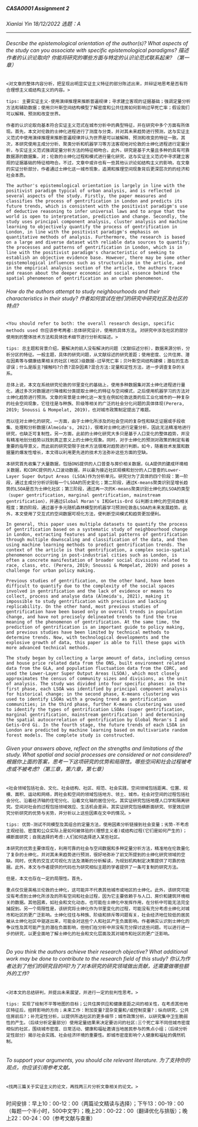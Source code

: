 ##### *CASA0001 Assignment 2*

*Xianlai Yin 18/12/2022 选题：A*

---

###### *Describe the epistemological orientation of the author(s)? What aspects of the study can you associate with specific epistemological paradigms? 描述作者的认识论取向? 你能将研究的哪些方面与特定的认识论范式联系起来? （第一章）*

`<对文章的整体内容分析，把呈现出明显实证主义特征的部分陈述出来，并辩证地思考是否有符合理想主义或结构主义的内容。>`

`tips: 主要实证主义-使用演绎推理来推断普遍规律；寻求建立客观的证据基础；强调定量分析方法和辅助数据；使用贝叶斯空间结构模型了解密度和公共住房如何影响过早死亡率；假设我们可以解释、预测和改变世界。`

```
作者的认识论取向基本符合实证主义范式在城市分析中的典型特征，并在研究中多个方面有所体现。首先，本文对伦敦的士绅化进程进行了测度与分类，并对其未来趋势进行预测，这与实证主义范式中使用演绎推理来推断普遍规律并认为世界是可以被解释、预测和改变的特征一致。其次，本研究使用主成分分析、聚类分析和机器学习等方法客观地对伦敦的士绅化进程进行定量分析，与实证主义范式强调定量分析方法的特征相吻合。此外，研究是基于大量且多种的具有可靠数据源的数据集，对；伦敦的士绅化过程和模式进行量化研究，这与实证主义范式中寻求建立客观的证据基础的特征相吻合。不过，文章中或许也有一些其他认识论如结构主义的影响，在文章的实证分析部分，作者通过士绅化这一城市现象，追溯和推理空间现象背后更深层次的的经济和社会本质。

The author's epistemological orientation is largely in line with the positivist paradigm typical of urban analysis, and is reflected in several aspects of the study. Firstly, the paper measures and classifies the process of gentrification in London and predicts its future trends, which is consistent with the positivist paradigm's use of deductive reasoning to infer universal laws and to argue that the world is open to interpretation, prediction and change. Secondly, the study uses principal component analysis, cluster analysis and machine learning to objectively quantify the process of gentrification in London, in line with the positivist paradigm's emphasis on quantitative methods of analysis. Furthermore, the research is based on a large and diverse dataset with reliable data sources to quantify; the processes and patterns of gentrification in London, which is in line with the positivist paradigm's characteristic of seeking to establish an objective evidence base. However, there may be some other epistemological influences such as structuralism in the article, and in the empirical analysis section of the article, the authors trace and reason about the deeper economic and social essence behind the spatial phenomenon of gentrification as an urban phenomenon.
```

###### *How do the authors attempt to study neighbourhoods and their characteristics in their study? 作者如何尝试在他们的研究中研究社区及社区的特点?*

`<You should refer to both: the overall research design, specific methods used 你应该参考两者:总体研究设计，使用的具体方法`。`对研究中涉及社区的部分使用到的整体技术方法和具体技术细节进行分析和描述。>`

`tips: 总主题和背景介绍，要解决的前人没有解决的问题（文献综述分析），数据来源分析，分析分区的特征。一般主题，具体的研究问题，从文献综述的研究差距；使用密度、公共住房、潜在因素等与健康结果相关的社区(地区)级数据-过早死亡率；贝叶斯空间结构建模；潜在的生态谬误；什么是版主?接触吗?介质?混杂因素?混合方法:定量和定性方法，进一步调查复杂的关系。`

```
总体上说，本文在系统研究伦敦的邻里变化的基础上，使用多种数据集对其士绅化进程进行量化，通过多次对数据进行降维和分类提取士绅化的特征与空间模式，之后使用机器学习的方法对士绅化趋势进行预测。文章的背景是士绅化这一发生在例如伦敦这类的后工业化城市的一种复杂的社会空间现象，它往往是与种族、阶级等相关的广泛的社会分化问题的具体体现(Perera, 2019; Snoussi & Mompelat, 2019)，也对城市政策制定提出了难题。

而以往对士绅化的研究，一方面，由于士绅化所涉及的社会空间的复杂性和缺乏证据或手段收集、处理和分析数据(Almeida's, 2021)，很难对士绅化进行定量分析，因此无法精准地进行研究，也缺乏可复制性。另一方面，此前的士绅化研究大多只是基于人口变化的整体趋势，并没有精准地划分趋势以找到真正意义上的士绅化现象。同时，对于士绅化的预测对政策的制定有着重要的指导意义，而此前的研究受限于技术方法很难对趋势进行判断。如今，随着技术发展和数据量的爆发性增长，本文得以利用更先进的技术方法弥补这些方面的空缺。

本研究首先收集了大量数据，包括ONS提供的人口普查与房价相关数据，GLA提供的建成环境相关数据，和CDRC提供的人口波动数据，并以最为接近社区规模和划分的人口普查的Lower-Layer Super Output Areas (LSOA)作为分析单元。研究分为了具体的四个阶段：第一阶段，通过主成分分析识别每一个LSOA的历史变化；第二阶段，通过K-means聚类识别呈增长趋势的LSOA是否为士绅化社区；第三阶段，通过再一次的K-means聚类识别士绅化的LSOA的类型（super gentrification, marginal gentrification, mainstream  gentrification），并通过Global Moran's I和Getis-Ord Gi判断士绅化的空间自相关程度；第四阶段，通过基于多元随机森林模型的机器学习预测伦敦各LSOA的未来发展趋势。此外，本文使用了交互式的空间数据可视化方法，使判断空间模式和趋势更加便利。

In general, this paper uses multiple datasets to quantify the process of gentrification based on a systematic study of neighbourhood change in London, extracting features and spatial patterns of gentrification through multiple downscaling and classification of the data, and then using machine learning methods to predict gentrification trends. The context of the article is that gentrification, a complex socio-spatial phenomenon occurring in post-industrial cities such as London, is often a concrete manifestation of broader social divisions related to race, class, etc. (Perera, 2019; Snoussi & Mompelat, 2019) and poses a challenge for urban policy making.

Previous studies of gentrification, on the other hand, have been difficult to quantify due to the complexity of the social spaces involved in gentrification and the lack of evidence or means to collect, process and analyse data (Almeida's, 2021), making it impossible to study gentrification with precision and lacking replicability. On the other hand, most previous studies of gentrification have been based only on overall trends in population change, and have not precisely delineated trends to find the true meaning of the phenomenon of gentrification. At the same time, the prediction of gentrification is an important guide to policy making, and previous studies have been limited by technical methods to determine trends. Now, with technological developments and the explosive growth of data, this paper is able to fill these gaps with more advanced technical methods.

The study began by collecting a large amount of data, including census and house price related data from the ONS, built environment related data from the GLA, and population fluctuation data from the CDRC, and used the Lower-Layer Super Output Areas (LSOA), which most closely approximates the census of community sizes and divisions, as the unit of analysis. The study was divided into four specific phases: in the first phase, each LSOA was identified by principal component analysis for historical change; in the second phase, K-means clustering was used to identify LSOAs with a growing trend as gentrification communities; in the third phase, further K-means clustering was used to identify the types of gentrification LSOAs (super gentrification, marginal gentrification, mainstream gentrification ) and determining the spatial autocorrelation of gentrification by Global Moran's I and Getis-Ord Gi. In the fourth stage, the future trends of each LSOA in London are predicted by machine learning based on multivariate random forest models. The complete study is constructed.
```

###### *Given your answers above, reflect on the strengths and limitations of the study. What spatial and social processes are considered or not considered? 根据你上面的答案，思考一下这项研究的优势和局限性。哪些空间和社会过程被考虑或不被考虑?（第三章，第六章，第七章）*

`<社会领域包括社会、文化、社会结构、社区、规范、社会实践，空间领域包括距离、位置、规模、面积、运动和网络，跨社会和空间的领域包括地方、领土、城市。社会对空间的过程包括社会分化、沿着经济轴的住宅分化、沿着文化轴的居住分化。其实证研究包括地理人口学和隔离研究。空间对社会的过程包括领域效应、生活机会差异。其实证研究包括横断面研究、邻里效应研究分析研究的优势与劣势，并分析以上这些因素在文中的情况。>`

`tips: 优势-测试不同模型及其组合的定量方法，使用因素分析链接到社会变量；劣势-不考虑主观经验、密度和公众实际上是如何被体验的(理想主义者)或结构过程(它们是如何产生的)；横断面研究；自我选择的考虑:人们如何选择进入某些社区。`

```
本研究的优势主要体现在，利用可靠的社会与空间数据和多种定量分析方法，精准地在伦敦量化了复杂的士绅化，并对其未来趋势进行预测，很好地弥补了前文所提到的士绅化研究领域的空缺。同时，优秀的交互式可视化方法及清晰的分析解读，为规划机构制定决策提供了可靠的依据。此外，本文与作者提供的代码也为研究相似主题的学者提供了一条可复制的研究方法。

但是，本文也存在一定的局限性。首先，

重点仅仅是英格兰伦敦的士绅化，这可能并不代表其他城市或地区的士绅化。此外，该研究可能没有考虑到士绅化所涉及的所有空间和社会过程，因为它主要依赖于与人口、房价和建筑环境相关的数据。其他因素，如社会和文化动态，也可能在士绅化中发挥作用，在分析中可能无法完全捕捉到。另一个局限性是，该研究将士绅化作为邻里变化的过程，可能没有充分考虑士绅化对城市和社区的更广泛影响。士绅化往往与种族、阶级和排斥等问题有关，社会经济地位较低的居民被从士绅化社区中驱逐出来，可能会对这些个人和社区产生负面影响。作者确实认识到士绅化的争议性及其可能产生的潜在负面影响，但他们在分析中并没有充分探讨这些问题。可以进行进一步的研究，以更全面地了解士绅化的社会和文化层面及其对城市和社区的更广泛影响。


```

###### *Do you think the authors achieve their research objective? What additional work may be done to contribute to the research field of this study? 你认为作者达到了他们的研究目的吗?为了对本研究的研究领域做出贡献，还需要做哪些额外的工作?*

`<对本文的总结研判，并提出未来展望，并进行一定的批判性思考。>`

`tips: 实现了绘制不平等地图的目标；公共住房供应和健康差距之间的相关性，在考虑其他地区特征后，扭转影响的方向；未来工作：附加变量?混杂变量和/或控制变量?；纵向研究，公共住房前后?；补充定性分析，以提供所选社区的更多细节；城市政策分析，以研究集中卫生脆弱性的产生。（后续分析定量部分）使用定量结果来决定要访问的社区:三个死亡率不同但城市密度相似的社区，围绕城市密度、日常活动、健康和福祉邀请当地居民参与的焦点小组；（后续分析定性部分）揭示社会实践、社会经济环境的重要性。即城市密度影响个人健康和福祉的偶然机制。`

```

```

###### *To support your arguments, you should cite relevant literature. 为了支持你的观点，你应该引用参考文献。*

`<找两三篇关于实证主义的论文，再找两三片分析文章相关的论文。>`

```

```

时间安排：早上10：00-12：00（两篇论文精读与选择）；下午13：00-19：00（每题一个半小时，500中文字）；晚上20：00-22：00（翻译优化与排版）；晚上22：00-24：00（参考文献与查重）
